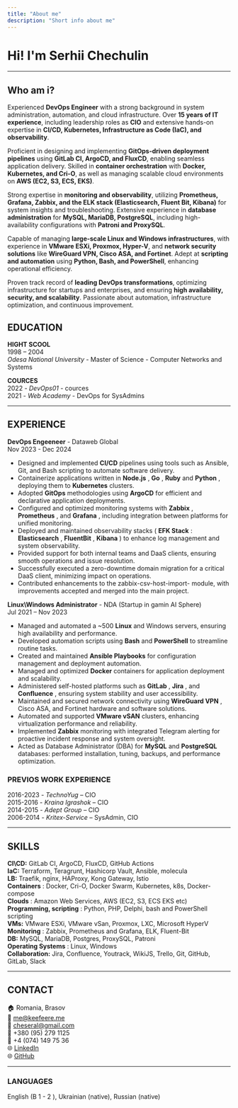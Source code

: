 ```yaml
---
title: "About me"
description: "Short info about me"
---
```


# Hi! I'm Serhii Chechulin

---

## **Who am i?**  

Experienced **DevOps Engineer** with a strong background in system administration,
automation, and cloud infrastructure. Over **15 years of IT experience**, including
leadership roles as **CIO** and extensive hands-on expertise in **CI/CD, Kubernetes,
Infrastructure as Code (IaC), and observability**.  

Proficient in designing and implementing **GitOps-driven deployment pipelines** using
**GitLab CI, ArgoCD, and FluxCD**, enabling seamless application delivery. Skilled
in **container orchestration** with **Docker, Kubernetes, and Cri-O**, as well as
managing scalable cloud environments on **AWS (EC2, S3, ECS, EKS)**.  

Strong expertise in **monitoring and observability**, utilizing **Prometheus,
Grafana, Zabbix, and the ELK stack (Elasticsearch, Fluent Bit, Kibana)** for system
insights and troubleshooting. Extensive experience in **database administration**
for **MySQL, MariaDB, PostgreSQL**, including high-availability configurations
with **Patroni and ProxySQL**.  

Capable of managing **large-scale Linux and Windows infrastructures**, with experience
in **VMware ESXi, Proxmox, Hyper-V**, and **network security solutions** like **WireGuard
VPN, Cisco ASA, and Fortinet**. Adept at **scripting and automation** using **Python,
Bash, and PowerShell**, enhancing operational efficiency.  

Proven track record of **leading DevOps transformations**, optimizing infrastructure
for startups and enterprises, and ensuring **high availability, security,
and scalability**. Passionate about automation, infrastructure optimization,
and continuous improvement.  

## EDUCATION

**HIGHT SCOOL**  
1998 – 2004  
*Odesa National University* - Master of Science - Computer Networks and Systems

**COURCES**  
2022  - *DevOps01* - cources  
2021  - *Web Academy* -  DevOps for SysAdmins

---

## EXPERIENCE

**DevOps Engeeneer** - Dataweb Global  
Nov 2023 - Dec 2024  

- Designed and implemented **CI/CD** pipelines using tools
    such as Ansible, Git, and Bash scripting to automate
    software delivery.
- Containerize applications written in **Node.js** , **Go** , **Ruby** and
    **Python** , deploying them to **Kubernetes** clusters.
- Adopted **GitOps** methodologies using **ArgoCD** for efficient
    and declarative application deployments.
- Configured and optimized monitoring systems with **Zabbix** ,
    **Prometheus** , and **Grafana** , including integration between
    platforms for unified monitoring.
- Deployed and maintained observability stacks ( **EFK Stack** :
    **Elasticsearch** , **FluentBit** , **Kibana** ) to enhance log
    management and system observability.
- Provided support for both internal teams and DaaS clients,
    ensuring smooth operations and issue resolution.
- Successfully executed a zero-downtime domain migration
    for a critical DaaS client, minimizing impact on operations.
- Contributed enhancements to the zabbix-csv-host-import-
    module, with improvements accepted and merged into the
    main project.

**Linux\Windows Administrator** - NDA (Startup in gamin AI Sphere)  
Jul 2021 – Nov 2023

- Managed and automated a ~500 **Linux** and Windows
    servers, ensuring high availability and performance.
- Developed automation scripts using **Bash** and **PowerShell**
    to streamline routine tasks.
- Created and maintained **Ansible Playbooks** for
    configuration management and deployment automation.
- Managed and optimized **Docker** containers for application
    deployment and scalability.
- Administered self-hosted platforms such as **GitLab** , **Jira** ,
    and **Confluence** , ensuring system stability and user
    accessibility.
- Maintained and secured network connectivity using
    **WireGuard VPN** , Cisco ASA, and Fortinet hardware and
    software solutions.
- Automated and supported **VMware vSAN** clusters,
    enhancing virtualization performance and reliability.
- Implemented **Zabbix** monitoring with integrated Telegram
    alerting for proactive incident response and system
    oversight.
- Acted as Database Administrator (DBA) for **MySQL** and
    **PostgreSQL** databases: performed installation, tuning,
    backups, and performance optimization.

### PREVIOS WORK EXPERIENCE

2016-2023 - *TechnoYug* – CIO  
2015-2016 - *Kraina Igrashok* – CIO  
2014-2015 - *Adept Group* – CIO  
2006-2014 - *Kritex-Service* – SysAdmin, CIO  

---
## SKILLS
**CI\CD:** GitLab CI, ArgoCD, FluxCD, GitHub Actions  
**IaC:** Terraform, Teragrunt, Hashicorp Vault, Ansible, molecula  
**LB:** Traefik, nginx, HAProxy, Kong Gateway, Istio  
**Containers** : Docker, Cri-O, Docker Swarm, Kubernetes, k8s, Docker-compose  
**Clouds** : Amazon Web Services, AWS (EC2, S3, ECS EKS etc)  
**Programming, scripting** : Python, PHP, Delphi, bash and
PowerShell scripting  
**VMs:** VMware ESXi, VMware vSan, Proxmox, LXC, Microsoft HyperV  
**Monitoring** : Zabbix, Prometheus and Grafana, ELK, Fluent-Bit  
**DB:** MySQL, MariaDB, Postgres, ProxySQL, Patroni  
**Operating Systems** : Linux, Windows  
**Collaboration:** Jira, Confluence, Youtrack, WikiJS, Trello,
Git, GitHub, GitLab, Slack  

---
## CONTACT

🏠 Romania, Brasov  
📧 me@keefeere.me  
📧 cheseral@gmail.com  
📱 +380 (95) 279 1125  
📱 +4 (074) 149 75 36  
🌐 [LinkedIn](https://www.linkedin.com/in/chechulinserhii)  
🌐 [GitHub](https://github.com/keefeere)

---
### LANGUAGES  
English (B 1 - 2 ), Ukrainian (native), Russian (native)
